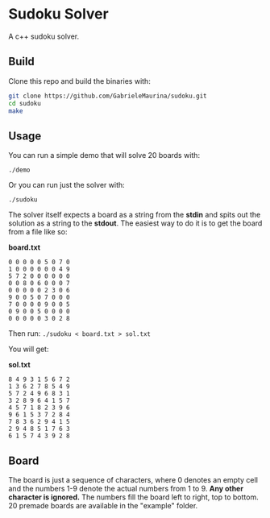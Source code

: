 # Sudoku Solver
A c++ sudoku solver.

## Build

Clone this repo and build the binaries with:

```bash
git clone https://github.com/GabrieleMaurina/sudoku.git
cd sudoku
make
```

## Usage

You can run a simple demo that will solve 20 boards with:

`./demo`

Or you can run just the solver with:

`./sudoku`

The solver itself expects a board as a string from the **stdin** and spits out the solution as a string to the **stdout**. The easiest way to do it is to get the board from a file like so:

**board.txt**
```
0 0 0 0 0 5 0 7 0
1 0 0 0 0 0 0 4 9
5 7 2 0 0 0 0 0 0
0 0 8 0 6 0 0 0 7
0 0 0 0 0 2 3 0 6
9 0 0 5 0 7 0 0 0
7 0 0 0 0 9 0 0 5
0 9 0 0 5 0 0 0 0
0 0 0 0 0 3 0 2 8
```

Then run: `./sudoku < board.txt > sol.txt`

You will get:

**sol.txt**
```
8 4 9 3 1 5 6 7 2
1 3 6 2 7 8 5 4 9
5 7 2 4 9 6 8 3 1
3 2 8 9 6 4 1 5 7
4 5 7 1 8 2 3 9 6
9 6 1 5 3 7 2 8 4
7 8 3 6 2 9 4 1 5
2 9 4 8 5 1 7 6 3
6 1 5 7 4 3 9 2 8
```

## Board

The board is just a sequence of characters, where 0 denotes an empty cell and the numbers 1-9 denote the actual numbers from 1 to 9. **Any other character is ignored.** The numbers fill the board left to right, top to bottom. 20 premade boards are available in the "example" folder.
